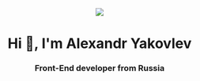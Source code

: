 <div align="center">
 <img src="https://i.giphy.com/media/lcs5BL0NIM4WMv61a9/giphy.webp" style="max-width: 100%" /> 
<div>

<h1 align="center">Hi 👋, I'm Alexandr Yakovlev</h1>
<h3 align="center">Front-End developer from Russia</h3>

